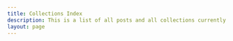 ```yaml
---
title: Collections Index
description: This is a list of all posts and all collections currently on the site.
layout: page
---
```


<All />
